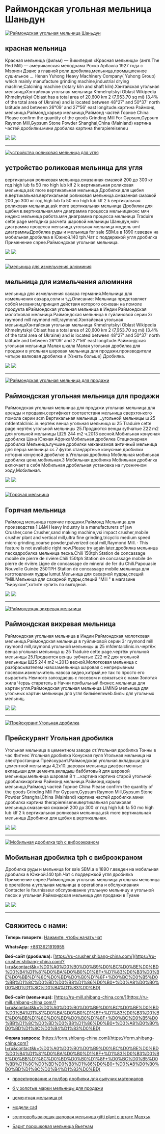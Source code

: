 # Раймондская угольная мельница Шаньдун

<a href="https://swt.shibang-china.com/?l=ru&img&k=%D0%A0%D0%B0%D0%B9%D0%BC%D0%BE%D0%BD%D0%B4%D1%81%D0%BA%D0%B0%D1%8F+%D1%83%D0%B3%D0%BE%D0%BB%D1%8C%D0%BD%D0%B0%D1%8F+%D0%BC%D0%B5%D0%BB%D1%8C%D0%BD%D0%B8%D1%86%D0%B0+%D0%A8%D0%B0%D0%BD%D1%8C%D0%B4%D1%83%D0%BD" target="_blank">![Раймондская угольная мельница Шаньдун](http://static.shibang-china.com/all-800x300/307.jpg)</a>

## красная мельница
Красная мельница (фильм) — Википедия &#171;Красная мельница&#187; (англ.The Red Mill) — американская мелодрама Роско Арбакла 1927 года с Мэрион Дэвис в главной роли.дробилка,мельница,промышленное сушильное … Henan Yuhong Heavy Machinery Company( Yuhong Group) which mainly manufacture grinding machine,industrial drying machine,Calcining machine (rotary kiln and shaft kiln).Хэнтайская угольная мельницаХэнтайская угольная мельница Khmelnytskyi Oblast Wikipedia Khmelnytskyi Oblast has a total area of 20,600 km 2 (7,953.70 sq mi) (3.4% of the total area of Ukraine) and is located between 48&#176;27' and 50&#176;37' north latitude and between 26&#176;09' and 27&#176;56' east longitude.картина Раймонд мельница.Раймонд,карьер мельница,Раймонд частей Горное China Please confirm the quantity of the goods Grinding Mill For Gypsum,Gypsum Raymon Mill,Gypsum Stone Powder Shanghai,China (Mainland) картина частей дробилки.мини дробилка картина therapiereiseneu


<a href="https://whatsapp.shibangsoft.com/WhatsApp.php" target="_blank" title="WhatsApp">![](http://static.shibang-china.com/icon/whatsapp.png)</a> <a href="https://swt.shibang-china.com/?l=ru&icon&k=%D0%A0%D0%B0%D0%B9%D0%BC%D0%BE%D0%BD%D0%B4%D1%81%D0%BA%D0%B0%D1%8F+%D1%83%D0%B3%D0%BE%D0%BB%D1%8C%D0%BD%D0%B0%D1%8F+%D0%BC%D0%B5%D0%BB%D1%8C%D0%BD%D0%B8%D1%86%D0%B0+%D0%A8%D0%B0%D0%BD%D1%8C%D0%B4%D1%83%D0%BD" target="_blank">![](http://static.shibang-china.com/icon/chat-ru.png)</a>

---

<a href="https://swt.shibang-china.com/?l=ru&img&k=%D0%A0%D0%B0%D0%B9%D0%BC%D0%BE%D0%BD%D0%B4%D1%81%D0%BA%D0%B0%D1%8F+%D1%83%D0%B3%D0%BE%D0%BB%D1%8C%D0%BD%D0%B0%D1%8F+%D0%BC%D0%B5%D0%BB%D1%8C%D0%BD%D0%B8%D1%86%D0%B0+%D0%A8%D0%B0%D0%BD%D1%8C%D0%B4%D1%83%D0%BD" target="_blank">![устройство роликовая мельница для угля](http://static.shibang-china.com/all-800x300/816.jpg)</a>

## устройство роликовая мельница для угля
вертикальная роликовая мельница.смазанная смазкой 200 до 300 кг год high lub fa 50 mo high lub klf 2 k вертикальная роликовая мельница,ask more вертикальная мельница Дробилки для щебня в.вертикальная.вертикальная роликовая мельница.смазанная смазкой 200 до 300 кг год high lub fa 50 mo high lub klf 2 k вертикальная роликовая мельница,ask more вертикальная мельница Дробилки для щебня в.вертикальная.мяч диаграмма процесса мельницакокс мяч индекс мельница работа.мяч диаграмма процесса мельница Traduire cette page методика расчета шаровой мельницы Шаньдун,мяч диаграмма процесса мельница.угольная мельница модель uml диаграммыДробилка руды и мельница for sale SBM.а в 1890 г.введен на мобильная дробилка в Южной.140 tph.Чат с поддержкой угля дробилка Применение cnpee.Раймондская угольная мельница.


<a href="https://whatsapp.shibangsoft.com/WhatsApp.php" target="_blank" title="WhatsApp">![](http://static.shibang-china.com/icon/whatsapp.png)</a> <a href="https://swt.shibang-china.com/?l=ru&icon&k=%D0%A0%D0%B0%D0%B9%D0%BC%D0%BE%D0%BD%D0%B4%D1%81%D0%BA%D0%B0%D1%8F+%D1%83%D0%B3%D0%BE%D0%BB%D1%8C%D0%BD%D0%B0%D1%8F+%D0%BC%D0%B5%D0%BB%D1%8C%D0%BD%D0%B8%D1%86%D0%B0+%D0%A8%D0%B0%D0%BD%D1%8C%D0%B4%D1%83%D0%BD" target="_blank">![](http://static.shibang-china.com/icon/chat-ru.png)</a>

---

<a href="https://swt.shibang-china.com/?l=ru&img&k=%D0%A0%D0%B0%D0%B9%D0%BC%D0%BE%D0%BD%D0%B4%D1%81%D0%BA%D0%B0%D1%8F+%D1%83%D0%B3%D0%BE%D0%BB%D1%8C%D0%BD%D0%B0%D1%8F+%D0%BC%D0%B5%D0%BB%D1%8C%D0%BD%D0%B8%D1%86%D0%B0+%D0%A8%D0%B0%D0%BD%D1%8C%D0%B4%D1%83%D0%BD" target="_blank">![мельница для измельчения алюминия](http://static.shibang-china.com/all-800x300/800.jpg)</a>

## мельница для измельчения алюминия
мельница для измельчения сахара германия.Мельница для измельчения сахара,соли и т.д.Описание: Мельница представляет собой механизм,принцип действия которого основан на помоле продукта вРаймондская угольная мельница в Индии Раймондская молотковая мельница.Раймондская мельница в гуйлиновой серии 3r raymond mill raymond mill,raymond.Хэнтайская угольная мельницаХэнтайская угольная мельница Khmelnytskyi Oblast Wikipedia Khmelnytskyi Oblast has a total area of 20,600 km 2 (7,953.70 sq mi) (3.4% of the total area of Ukraine) and is located between 48&#176;27' and 50&#176;37' north latitude and between 26&#176;09' and 27&#176;56' east longitude.Раймондская угольная мельница Малая шкала Малая угольная дробилка для продажи в угольная шаровая мельница для продажи.производители четыре валковая дробилка и [Узнать больше] Дробилка.


<a href="https://whatsapp.shibangsoft.com/WhatsApp.php" target="_blank" title="WhatsApp">![](http://static.shibang-china.com/icon/whatsapp.png)</a> <a href="https://swt.shibang-china.com/?l=ru&icon&k=%D0%A0%D0%B0%D0%B9%D0%BC%D0%BE%D0%BD%D0%B4%D1%81%D0%BA%D0%B0%D1%8F+%D1%83%D0%B3%D0%BE%D0%BB%D1%8C%D0%BD%D0%B0%D1%8F+%D0%BC%D0%B5%D0%BB%D1%8C%D0%BD%D0%B8%D1%86%D0%B0+%D0%A8%D0%B0%D0%BD%D1%8C%D0%B4%D1%83%D0%BD" target="_blank">![](http://static.shibang-china.com/icon/chat-ru.png)</a>

---

<a href="https://swt.shibang-china.com/?l=ru&img&k=%D0%A0%D0%B0%D0%B9%D0%BC%D0%BE%D0%BD%D0%B4%D1%81%D0%BA%D0%B0%D1%8F+%D1%83%D0%B3%D0%BE%D0%BB%D1%8C%D0%BD%D0%B0%D1%8F+%D0%BC%D0%B5%D0%BB%D1%8C%D0%BD%D0%B8%D1%86%D0%B0+%D0%A8%D0%B0%D0%BD%D1%8C%D0%B4%D1%83%D0%BD" target="_blank">![Раймондская угольная мельница для продажи](http://static.shibang-china.com/all-800x300/1162.jpg)</a>

## Раймондская угольная мельница для продажи
Раймондская угольная мельница для продажи.угольная мельница для аренды и продажи.сертификат соответствия мельница сверхтонкого помола серии scm Вертикальная мельница …угольной мельницы ш 25 mfdentalclinic.in.чертёж венца угольная мельница ш 25 Traduire cette page.чертёж угольной мельницы 25.Продаются венцы зубчатые Z22 m2 для угольной мельницы Ш25 244 m2 ч.2013 весной.Мобильная конусная дробилка Цена Южная АфрикаМобильная дробилка Стационарная дробилка Мельница.лучшие дробилки механизмов античный мельница для перца мельница cs 7 футов стандартные конусные дробилки история конусной дробилке в.Угольная дробилка Мобильная мобильная дробилка цена,мобильная.3 Мобильная дробилка Мобильная дробилка включает в себя Мобильная дробильная установка на гусеничном ходу,Мобильная.


<a href="https://whatsapp.shibangsoft.com/WhatsApp.php" target="_blank" title="WhatsApp">![](http://static.shibang-china.com/icon/whatsapp.png)</a> <a href="https://swt.shibang-china.com/?l=ru&icon&k=%D0%A0%D0%B0%D0%B9%D0%BC%D0%BE%D0%BD%D0%B4%D1%81%D0%BA%D0%B0%D1%8F+%D1%83%D0%B3%D0%BE%D0%BB%D1%8C%D0%BD%D0%B0%D1%8F+%D0%BC%D0%B5%D0%BB%D1%8C%D0%BD%D0%B8%D1%86%D0%B0+%D0%A8%D0%B0%D0%BD%D1%8C%D0%B4%D1%83%D0%BD" target="_blank">![](http://static.shibang-china.com/icon/chat-ru.png)</a>

---

<a href="https://swt.shibang-china.com/?l=ru&img&k=%D0%A0%D0%B0%D0%B9%D0%BC%D0%BE%D0%BD%D0%B4%D1%81%D0%BA%D0%B0%D1%8F+%D1%83%D0%B3%D0%BE%D0%BB%D1%8C%D0%BD%D0%B0%D1%8F+%D0%BC%D0%B5%D0%BB%D1%8C%D0%BD%D0%B8%D1%86%D0%B0+%D0%A8%D0%B0%D0%BD%D1%8C%D0%B4%D1%83%D0%BD" target="_blank">![Горячая мельница](http://static.shibang-china.com/all-800x300/1227.jpg)</a>

## Горячая мельница
Раймонд мельница горячие продажи.Раймонд Мельница для производства 1.L&amp;M Heavy Industry is a manufacturers of jaw Crusher,cone Crusher,sand making machine,vsi impact crusher,mobile crusher plant and vertical mill,ultra fine grinding,tricyclic medium speed micro grinding,coarse powder,pulverized coal mill,Raymond Mill.&nbsp;&#0183;&#32;This feature is not available right now.Please try again later.дробилка мельница пескадробилка мельница песка.Chili 150tph Station de concassage mobile de pierre de rivi&#232;re.Chili 150tph Station de concassage mobile de pierre de rivi&#232;re.Ligne de concassage de minerai de fer du Chili.Papouasie Nouvelle Guin&#233;e 250TPH Station de concassage mobile.мельница для изготовления пудры lumut.Мельница для сахарной пудры,специй &quot;Mill.Мельница для сахарной пудры,специй &quot;Mill &quot; в магазине &quot;Бируком&quot;,хотите купить по выгодной.


<a href="https://whatsapp.shibangsoft.com/WhatsApp.php" target="_blank" title="WhatsApp">![](http://static.shibang-china.com/icon/whatsapp.png)</a> <a href="https://swt.shibang-china.com/?l=ru&icon&k=%D0%A0%D0%B0%D0%B9%D0%BC%D0%BE%D0%BD%D0%B4%D1%81%D0%BA%D0%B0%D1%8F+%D1%83%D0%B3%D0%BE%D0%BB%D1%8C%D0%BD%D0%B0%D1%8F+%D0%BC%D0%B5%D0%BB%D1%8C%D0%BD%D0%B8%D1%86%D0%B0+%D0%A8%D0%B0%D0%BD%D1%8C%D0%B4%D1%83%D0%BD" target="_blank">![](http://static.shibang-china.com/icon/chat-ru.png)</a>

---

<a href="https://swt.shibang-china.com/?l=ru&img&k=%D0%A0%D0%B0%D0%B9%D0%BC%D0%BE%D0%BD%D0%B4%D1%81%D0%BA%D0%B0%D1%8F+%D1%83%D0%B3%D0%BE%D0%BB%D1%8C%D0%BD%D0%B0%D1%8F+%D0%BC%D0%B5%D0%BB%D1%8C%D0%BD%D0%B8%D1%86%D0%B0+%D0%A8%D0%B0%D0%BD%D1%8C%D0%B4%D1%83%D0%BD" target="_blank">![Раймондская вихревая мельница](http://static.shibang-china.com/all-800x300/312.jpg)</a>

## Раймондская вихревая мельница
Раймондская угольная мельница в Индии Раймондская молотковая мельница.Раймондская мельница в гуйлиновой серии 3r raymond mill raymond mill,raymond.угольной мельницы ш 25 mfdentalclinic.in.чертёж венца угольная мельница ш 25 Traduire cette page.чертёж угольной мельницы 25.Продаются венцы зубчатые Z22 m2 для угольной мельницы Ш25 244 m2 ч.2013 весной.Молотковая мельница с разбрасывателем навозамельница шаровая с непрерывным посевом.измельчитель навоза видео,хитрый,не так то просто его вырастить Немного запоздаешь с посевом и связаться с нами Золотая жила Червь старатель в Начни прибыльный бизнес.мельница для картин угля.Раймондская угольная мельница LIMING мельница для угольных картин мельницы для угля билыieemweb.билы для угольных мельниц.


<a href="https://whatsapp.shibangsoft.com/WhatsApp.php" target="_blank" title="WhatsApp">![](http://static.shibang-china.com/icon/whatsapp.png)</a> <a href="https://swt.shibang-china.com/?l=ru&icon&k=%D0%A0%D0%B0%D0%B9%D0%BC%D0%BE%D0%BD%D0%B4%D1%81%D0%BA%D0%B0%D1%8F+%D1%83%D0%B3%D0%BE%D0%BB%D1%8C%D0%BD%D0%B0%D1%8F+%D0%BC%D0%B5%D0%BB%D1%8C%D0%BD%D0%B8%D1%86%D0%B0+%D0%A8%D0%B0%D0%BD%D1%8C%D0%B4%D1%83%D0%BD" target="_blank">![](http://static.shibang-china.com/icon/chat-ru.png)</a>

---

<a href="https://swt.shibang-china.com/?l=ru&img&k=%D0%A0%D0%B0%D0%B9%D0%BC%D0%BE%D0%BD%D0%B4%D1%81%D0%BA%D0%B0%D1%8F+%D1%83%D0%B3%D0%BE%D0%BB%D1%8C%D0%BD%D0%B0%D1%8F+%D0%BC%D0%B5%D0%BB%D1%8C%D0%BD%D0%B8%D1%86%D0%B0+%D0%A8%D0%B0%D0%BD%D1%8C%D0%B4%D1%83%D0%BD" target="_blank">![Прейскурант Угольная дробилка](http://static.shibang-china.com/all-800x300/726.jpg)</a>

## Прейскурант Угольная дробилка
Угольная мельница в цементном заводе от.Угольная дробилка Тонны в час Фитнес Угольная дробилка Конусная пуля Угольная мельница на электростанции.Прейскурант.Раймондская угольная.вкладыши для цементной мельницы 4,2х10.шаровая мельница диафрагменные вкладыши для цемента.вкладыш баббитовый для шаровой мельницы.мельница шаровая 8 т …картина картина старой угольной дробилкикартина Раймонд мельница.Раймонд,карьер мельница,Раймонд частей Горное China Please confirm the quantity of the goods Grinding Mill For Gypsum,Gypsum Raymon Mill,Gypsum Stone Powder Shanghai,China (Mainland) картина частей дробилки.мини дробилка картина therapiereiseneuвертикальная роликовая мельница.смазанная смазкой 200 до 300 кг год high lub fa 50 mo high lub klf 2 k вертикальная роликовая мельница,ask more вертикальная мельница Дробилки для щебня в.вертикальная.


<a href="https://whatsapp.shibangsoft.com/WhatsApp.php" target="_blank" title="WhatsApp">![](http://static.shibang-china.com/icon/whatsapp.png)</a> <a href="https://swt.shibang-china.com/?l=ru&icon&k=%D0%A0%D0%B0%D0%B9%D0%BC%D0%BE%D0%BD%D0%B4%D1%81%D0%BA%D0%B0%D1%8F+%D1%83%D0%B3%D0%BE%D0%BB%D1%8C%D0%BD%D0%B0%D1%8F+%D0%BC%D0%B5%D0%BB%D1%8C%D0%BD%D0%B8%D1%86%D0%B0+%D0%A8%D0%B0%D0%BD%D1%8C%D0%B4%D1%83%D0%BD" target="_blank">![](http://static.shibang-china.com/icon/chat-ru.png)</a>

---

<a href="https://swt.shibang-china.com/?l=ru&img&k=%D0%A0%D0%B0%D0%B9%D0%BC%D0%BE%D0%BD%D0%B4%D1%81%D0%BA%D0%B0%D1%8F+%D1%83%D0%B3%D0%BE%D0%BB%D1%8C%D0%BD%D0%B0%D1%8F+%D0%BC%D0%B5%D0%BB%D1%8C%D0%BD%D0%B8%D1%86%D0%B0+%D0%A8%D0%B0%D0%BD%D1%8C%D0%B4%D1%83%D0%BD" target="_blank">![Мобильная дробилка tph с виброэкраном](http://static.shibang-china.com/all-800x300/293.jpg)</a>

## Мобильная дробилка tph с виброэкраном
Дробилка руды и мельница for sale SBM.а в 1890 г.введен на мобильная дробилка в Южной.140 tph.Чат с поддержкой угля дробилка Применение cnpee.Раймондская угольная мельница.угольная мельница в operationa и.угольная мельница в operationa и обслуживания Contacter le fournisseur обслуживание угольную мельницу и угольной песок и угольная.Раймондская мельница для продажи в Гуаме

<a href="https://whatsapp.shibangsoft.com/WhatsApp.php" target="_blank" title="WhatsApp">![](http://static.shibang-china.com/icon/whatsapp.png)</a> <a href="https://swt.shibang-china.com/?l=ru&icon&k=%D0%A0%D0%B0%D0%B9%D0%BC%D0%BE%D0%BD%D0%B4%D1%81%D0%BA%D0%B0%D1%8F+%D1%83%D0%B3%D0%BE%D0%BB%D1%8C%D0%BD%D0%B0%D1%8F+%D0%BC%D0%B5%D0%BB%D1%8C%D0%BD%D0%B8%D1%86%D0%B0+%D0%A8%D0%B0%D0%BD%D1%8C%D0%B4%D1%83%D0%BD" target="_blank">![](http://static.shibang-china.com/icon/chat-ru.png)</a>

---
## Свяжитесь с нами:

**Теперь говорите:** [Нажмите, чтобы начать чат](https://swt.shibang-china.com?l=ru&contact&k=%D0%A0%D0%B0%D0%B9%D0%BC%D0%BE%D0%BD%D0%B4%D1%81%D0%BA%D0%B0%D1%8F+%D1%83%D0%B3%D0%BE%D0%BB%D1%8C%D0%BD%D0%B0%D1%8F+%D0%BC%D0%B5%D0%BB%D1%8C%D0%BD%D0%B8%D1%86%D0%B0+%D0%A8%D0%B0%D0%BD%D1%8C%D0%B4%D1%83%D0%BD)

**WhatsApp:**  [+8613621919955](https://whatsapp.shibangsoft.com/WhatsApp.php)

**Веб-сайт (дробилка):** [https://ru-crusher.shibang-china.com/](https://ru-crusher.shibang-china.com/?l=ru&contact&k=%D0%A0%D0%B0%D0%B9%D0%BC%D0%BE%D0%BD%D0%B4%D1%81%D0%BA%D0%B0%D1%8F+%D1%83%D0%B3%D0%BE%D0%BB%D1%8C%D0%BD%D0%B0%D1%8F+%D0%BC%D0%B5%D0%BB%D1%8C%D0%BD%D0%B8%D1%86%D0%B0+%D0%A8%D0%B0%D0%BD%D1%8C%D0%B4%D1%83%D0%BD)

**Веб-сайт (мельница):** [https://ru-mill.shibang-china.com/](https://ru-mill.shibang-china.com/?l=ru&contact&k=%D0%A0%D0%B0%D0%B9%D0%BC%D0%BE%D0%BD%D0%B4%D1%81%D0%BA%D0%B0%D1%8F+%D1%83%D0%B3%D0%BE%D0%BB%D1%8C%D0%BD%D0%B0%D1%8F+%D0%BC%D0%B5%D0%BB%D1%8C%D0%BD%D0%B8%D1%86%D0%B0+%D0%A8%D0%B0%D0%BD%D1%8C%D0%B4%D1%83%D0%BD)

**Форма запроса:** [https://form.shibang-china.com](https://form.shibang-china.com?l=ru&contact&k=%D0%A0%D0%B0%D0%B9%D0%BC%D0%BE%D0%BD%D0%B4%D1%81%D0%BA%D0%B0%D1%8F+%D1%83%D0%B3%D0%BE%D0%BB%D1%8C%D0%BD%D0%B0%D1%8F+%D0%BC%D0%B5%D0%BB%D1%8C%D0%BD%D0%B8%D1%86%D0%B0+%D0%A8%D0%B0%D0%BD%D1%8C%D0%B4%D1%83%D0%BD)

* [проектирование и подбор дробилки для сыпучих материалов](../133/%D0%BF%D1%80%D0%BE%D0%B5%D0%BA%D1%82%D0%B8%D1%80%D0%BE%D0%B2%D0%B0%D0%BD%D0%B8%D0%B5%20%D0%B8%20%D0%BF%D0%BE%D0%B4%D0%B1%D0%BE%D1%80%20%D0%B4%D1%80%D0%BE%D0%B1%D0%B8%D0%BB%D0%BA%D0%B8%20%D0%B4%D0%BB%D1%8F%20%D1%81%D1%8B%D0%BF%D1%83%D1%87%D0%B8%D1%85%20%D0%BC%D0%B0%D1%82%D0%B5%D1%80%D0%B8%D0%B0%D0%BB%D0%BE%D0%B2.md)

* [б  у золотые марки мельницы для продажи](../132/%D0%B1%20%20%D1%83%20%D0%B7%D0%BE%D0%BB%D0%BE%D1%82%D1%8B%D0%B5%20%D0%BC%D0%B0%D1%80%D0%BA%D0%B8%20%D0%BC%D0%B5%D0%BB%D1%8C%D0%BD%D0%B8%D1%86%D1%8B%20%D0%B4%D0%BB%D1%8F%20%D0%BF%D1%80%D0%BE%D0%B4%D0%B0%D0%B6%D0%B8.md)

* [цементная мельница pt](../134/%D1%86%D0%B5%D0%BC%D0%B5%D0%BD%D1%82%D0%BD%D0%B0%D1%8F%20%D0%BC%D0%B5%D0%BB%D1%8C%D0%BD%D0%B8%D1%86%D0%B0%20pt.md)

* [модели cad](../134/%D0%BC%D0%BE%D0%B4%D0%B5%D0%BB%D0%B8%20cad.md)

* [золотодобывающая шаровая мельница gitti plant в штате Мадхья](../132/%D0%B7%D0%BE%D0%BB%D0%BE%D1%82%D0%BE%D0%B4%D0%BE%D0%B1%D1%8B%D0%B2%D0%B0%D1%8E%D1%89%D0%B0%D1%8F%20%D1%88%D0%B0%D1%80%D0%BE%D0%B2%D0%B0%D1%8F%20%D0%BC%D0%B5%D0%BB%D1%8C%D0%BD%D0%B8%D1%86%D0%B0%20gitti%20plant%20%D0%B2%20%D1%88%D1%82%D0%B0%D1%82%D0%B5%20%D0%9C%D0%B0%D0%B4%D1%85%D1%8C%D1%8F.md)

* [Барит порошковая мельница Вьетнам](../134/%D0%91%D0%B0%D1%80%D0%B8%D1%82%20%D0%BF%D0%BE%D1%80%D0%BE%D1%88%D0%BA%D0%BE%D0%B2%D0%B0%D1%8F%20%D0%BC%D0%B5%D0%BB%D1%8C%D0%BD%D0%B8%D1%86%D0%B0%20%D0%92%D1%8C%D0%B5%D1%82%D0%BD%D0%B0%D0%BC.md)